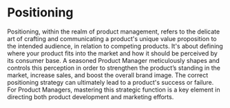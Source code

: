 # Positioning

Positioning, within the realm of product management, refers to the delicate art of crafting and communicating a product's unique value proposition to the intended audience, in relation to competing products. It's about defining where your product fits into the market and how it should be perceived by its consumer base. A seasoned Product Manager meticulously shapes and controls this perception in order to strengthen the product’s standing in the market, increase sales, and boost the overall brand image. The correct positioning strategy can ultimately lead to a product's success or failure. For Product Managers, mastering this strategic function is a key element in directing both product development and marketing efforts.